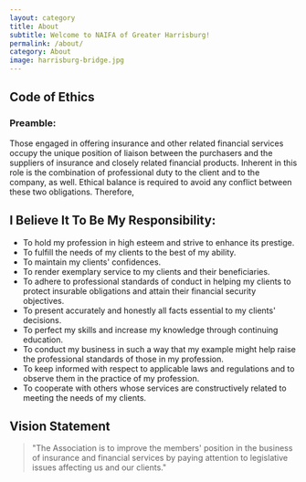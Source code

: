 ```yaml
---
layout: category
title: About
subtitle: Welcome to NAIFA of Greater Harrisburg!
permalink: /about/
category: About
image: harrisburg-bridge.jpg
---
```


## Code of Ethics

### Preamble:
Those engaged in offering insurance and other related financial services occupy the unique position of liaison between the purchasers and the suppliers of insurance and closely related financial products. Inherent in this role is the combination of professional duty to the client and to the company, as well. Ethical balance is required to avoid any conflict between these two obligations. Therefore,

## I Believe It To Be My Responsibility:

- To hold my profession in high esteem and strive to enhance its prestige.
- To fulfill the needs of my clients to the best of my ability.
- To maintain my clients' confidences.
- To render exemplary service to my clients and their beneficiaries.
- To adhere to professional standards of conduct in helping my clients to protect insurable obligations and attain their financial security objectives.
- To present accurately and honestly all facts essential to my clients' decisions.
- To perfect my skills and increase my knowledge through continuing education.
- To conduct my business in such a way that my example might help raise the professional standards of those in my profession.
- To keep informed with respect to applicable laws and regulations and to observe them in the practice of my
profession.
- To cooperate with others whose services are constructively related to meeting the needs of my clients.

## Vision Statement

>"The Association is to improve the members' position in the business of insurance and financial services by paying attention to legislative issues affecting us and our clients."
